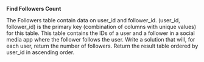 **Find Followers Count**

The Followers table contain data on user_id and follower_id.
(user_id, follower_id) is the primary key (combination of columns with unique values) for this table.
This table contains the IDs of a user and a follower in a social media app where the follower follows the user.
Write a solution that will, for each user, return the number of followers.
Return the result table ordered by user_id in ascending order.
